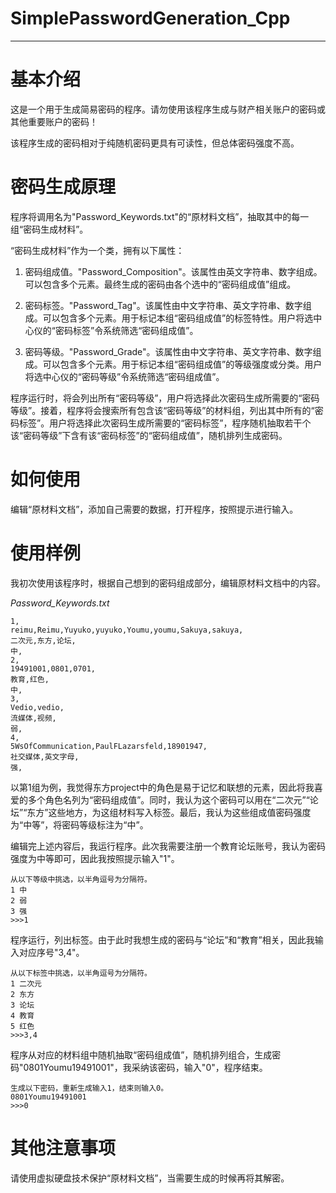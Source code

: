 # SimplePasswordGeneration_Cpp

---
# 基本介绍

这是一个用于生成简易密码的程序。请勿使用该程序生成与财产相关账户的密码或其他重要账户的密码！

该程序生成的密码相对于纯随机密码更具有可读性，但总体密码强度不高。

# 密码生成原理

程序将调用名为"Password_Keywords.txt"的“原材料文档”，抽取其中的每一组“密码生成材料”。

“密码生成材料”作为一个类，拥有以下属性：

1. 密码组成值。"Password_Composition"。该属性由英文字符串、数字组成。可以包含多个元素。最终生成的密码由各个选中的“密码组成值”组成。

2. 密码标签。"Password_Tag"。该属性由中文字符串、英文字符串、数字组成。可以包含多个元素。用于标记本组“密码组成值”的标签特性。用户将选中心仪的“密码标签”令系统筛选“密码组成值”。
3. 密码等级。"Password_Grade"。该属性由中文字符串、英文字符串、数字组成。可以包含多个元素。用于标记本组“密码组成值”的等级强度或分类。用户将选中心仪的“密码等级”令系统筛选“密码组成值”。

程序运行时，将会列出所有“密码等级”，用户将选择此次密码生成所需要的“密码等级”。接着，程序将会搜索所有包含该“密码等级”的材料组，列出其中所有的“密码标签”。用户将选择此次密码生成所需要的“密码标签”，程序随机抽取若干个该“密码等级”下含有该“密码标签”的“密码组成值”，随机排列生成密码。

# 如何使用

编辑“原材料文档”，添加自己需要的数据，打开程序，按照提示进行输入。

# 使用样例

我初次使用该程序时，根据自己想到的密码组成部分，编辑原材料文档中的内容。

*Password_Keywords.txt*

```
1,
reimu,Reimu,Yuyuko,yuyuko,Youmu,youmu,Sakuya,sakuya,
二次元,东方,论坛,
中,
2,
19491001,0801,0701,
教育,红色,
中,
3,
Vedio,vedio,
流媒体,视频,
弱,
4,
5WsOfCommunication,PaulFLazarsfeld,18901947,
社交媒体,英文字母,
强,
```

以第1组为例，我觉得东方project中的角色是易于记忆和联想的元素，因此将我喜爱的多个角色名列为“密码组成值”。同时，我认为这个密码可以用在“二次元”“论坛”“东方”这些地方，为这组材料写入标签。最后，我认为这些组成值密码强度为“中等”，将密码等级标注为“中”。



编辑完上述内容后，我运行程序。此次我需要注册一个教育论坛账号，我认为密码强度为中等即可，因此我按照提示输入"1"。

```
从以下等级中挑选，以半角逗号为分隔符。
1 中
2 弱
3 强
>>>1
```

程序运行，列出标签。由于此时我想生成的密码与“论坛”和“教育”相关，因此我输入对应序号"3,4"。

```
从以下标签中挑选，以半角逗号为分隔符。
1 二次元
2 东方
3 论坛
4 教育
5 红色
>>>3,4
```

程序从对应的材料组中随机抽取“密码组成值”，随机排列组合，生成密码"0801Youmu19491001"，我采纳该密码，输入"0"，程序结束。

```
生成以下密码，重新生成输入1，结束则输入0。
0801Youmu19491001
>>>0
```



# 其他注意事项

请使用虚拟硬盘技术保护“原材料文档”，当需要生成的时候再将其解密。
